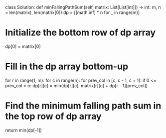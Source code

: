 class Solution:
def minFallingPathSum(self, matrix: List[List[int]]) -> int:
m, n = len(matrix), len(matrix[0])
dp = [[math.inf] * n for _ in range(m)]
​
# Initialize the bottom row of dp array
dp[0] = matrix[0]
​
# Fill in the dp array bottom-up
for r in range(1, m):
for c in range(n):
for prev_col in [c, c - 1, c + 1]:
if 0 <= prev_col < n:
dp[r][c] = min(dp[r][c], matrix[r][c] + dp[r - 1][prev_col])
​
# Find the minimum falling path sum in the top row of dp array
return min(dp[-1])